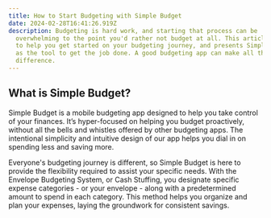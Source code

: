 ```yaml
---
title: How to Start Budgeting with Simple Budget
date: 2024-02-28T16:41:26.919Z
description: Budgeting is hard work, and starting that process can be
  overwhelming to the point you'd rather not budget at all. This article serves
  to help you get started on your budgeting journey, and presents Simple Budget
  as the tool to get the job done. A good budgeting app can make all the
  difference.
---
```

## **What is Simple Budget?**

Simple Budget is a mobile budgeting app designed to help you take control of your finances. It’s hyper-focused on helping you budget proactively, without all the bells and whistles offered by other budgeting apps. The intentional simplicity and intuitive design of our app helps you dial in on spending less and saving more.

Everyone's budgeting journey is different, so Simple Budget is here to provide the flexibility required to assist your specific needs. With the Envelope Budgeting System, or Cash Stuffing, you designate specific expense categories - or your envelope - along with a predetermined amount to spend in each category. This method helps you organize and plan your expenses, laying the groundwork for consistent savings.
